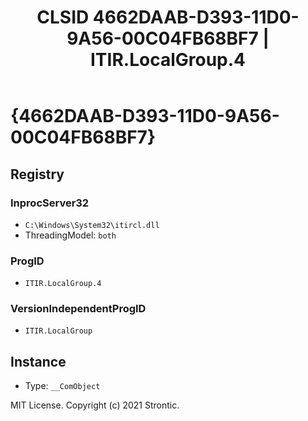 ﻿---
title: "CLSID 4662DAAB-D393-11D0-9A56-00C04FB68BF7 | ITIR.LocalGroup.4"
excerpt: What is COM-Object CLSID 4662DAAB-D393-11D0-9A56-00C04FB68BF7?
---

# {4662DAAB-D393-11D0-9A56-00C04FB68BF7}


## Registry


### InprocServer32

* `C:\Windows\System32\itircl.dll`
* ThreadingModel: `both`

### ProgID

* `ITIR.LocalGroup.4`

### VersionIndependentProgID

* `ITIR.LocalGroup`

## Instance

* Type: `__ComObject`

MIT License. Copyright (c) 2021 Strontic.


